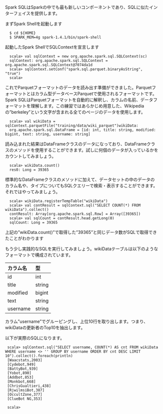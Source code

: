 
Spark SQLはSparkの中でも最も新しいコンポーネントであり、SQLに似たインターフェイスを提供します。

まずSpark Shellを起動します

      $ cd ${HOME}
      $ SPARK_MEM=4g spark-1.4.1/bin/spark-shell

起動したSpark ShellでSQLContextを宣言します

      scala> val sqlContext = new org.apache.spark.sql.SQLContext(sc)
      sqlContext: org.apache.spark.sql.SQLContext = org.apache.spark.sql.SQLContext@7074da1d
      scala> sqlContext.setConf("spark.sql.parquet.binaryAsString", "true")
      scala> 

これでParquetフォーマットのデータを読み出す準備ができました。Parquetフォーマットとはカラム型データベースParquetで使用されるフォーマットです。Spark SQLはParquetフォーマットを自動的に解釈し、カラムの名前、データフォーマットを理解します。この練習ではあらかじめ用意した、Wikipediaの”berkeley”という文字が含まれる全てのページのデータを使用します。

      scala> val wikiData = sqlContext.parquetFile("training/data/wiki_parquet")wikiData:
      org.apache.spark.sql.DataFrame = [id: int, title: string, modified: bigint, text: string, username: string]

読み込まれた結果はDataFrameクラスのデータになっており、DataFrameクラスのメソッドを使用することができます。試しに何個のデータが入っているかをカウントしてみましょう。

      scala> wikiData.count()
      res0: Long = 39365

標準的なDataFrameクラスのメソッドに加えて、データセットの中のデータのカラム名や、タイプについてもSQLクエリーで検索・表示することができます。それではやってみましょう。

      scala> wikiData.registerTempTable("wikiData")
      scala> val contResult = sqlContext.sql("SELECT COUNT(*) FROM wikiData").collect()
      contResult: Array[org.apache.spark.sql.Row] = Array([39365])
      scala> val sqlCount = contResult.head.getLong(0)
      sqlCount: Long = 39365

上記の”wikiData.count()”で取得した”39365”と同じデータ数がSQLで取得できたことがわかります

もう少し実践的なSQLを実行してみましょう。wikiDataテーブルは以下のようなフォーマットで構成されています。

| カラム名 | 型       |
|:---------|:---------|
| id       | int      |
| title    | string   |
| modified | bigint   |
| text     | string   |
| username | string   |

カラム”username”でグルーピングし、上位10行を取り出します。つまり、wikiDataの更新者のTop10を抽出します。

以下が実際のSQLになります。

     scala> sqlContext.sql("SELECT username, COUNT(*) AS cnt FROM wikiData WHERE username <> '' GROUP BY username ORDER BY cnt DESC LIMIT 10").collect().foreach(println)
     [Waacstats,2003]
     [Cydebot,949]
     [BattyBot,939]
     [Yobot,890]
     [Addbot,853]
     [Monkbot,668]
     [ChrisGualtieri,438]
     [RjwilmsiBot,387]
     [OccultZone,377]
     [ClueBot NG,353]
     
     scala> 
